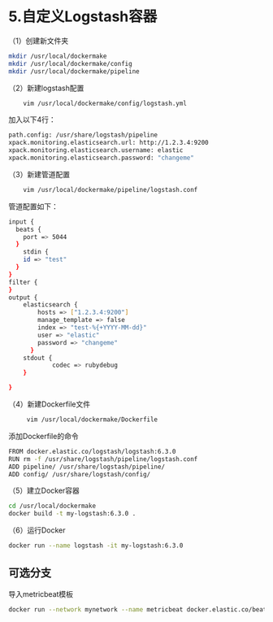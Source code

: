 # 5.自定义Logstash容器

（1）创建新文件夹

```bash
mkdir /usr/local/dockermake
mkdir /usr/local/dockermake/config
mkdir /usr/local/dockermake/pipeline
```

（2）新建logstash配置

```bash
    vim /usr/local/dockermake/config/logstash.yml
```

加入以下4行：

```bash
path.config: /usr/share/logstash/pipeline
xpack.monitoring.elasticsearch.url: http://1.2.3.4:9200
xpack.monitoring.elasticsearch.username: elastic
xpack.monitoring.elasticsearch.password: "changeme"
```

（3）新建管道配置

```bash
    vim /usr/local/dockermake/pipeline/logstash.conf
```

管道配置如下：

```bash
input {
  beats {
    port => 5044
  }
    stdin {
    id => "test"
  }
}
filter {
}
output {
    elasticsearch {
        hosts => ["1.2.3.4:9200"]
        manage_template => false
        index => "test-%{+YYYY-MM-dd}"
        user => "elastic"
        password => "changeme"
      }
    stdout {
            codec => rubydebug
    }

}
```

（4）新建Dockerfile文件

```bash
     vim /usr/local/dockermake/Dockerfile
```

添加Dockerfile的命令

```bash
FROM docker.elastic.co/logstash/logstash:6.3.0
RUN rm -f /usr/share/logstash/pipeline/logstash.conf
ADD pipeline/ /usr/share/logstash/pipeline/
ADD config/ /usr/share/logstash/config/
```

（5）建立Docker容器

```bash
cd /usr/local/dockermake
docker build -t my-logstash:6.3.0 .
```

（6）运行Docker

```bash
docker run --name logstash -it my-logstash:6.3.0
```

## 可选分支

导入metricbeat模板

```bash
docker run --network mynetwork --name metricbeat docker.elastic.co/beats/metricbeat:6.3.0   ./scripts/import_dashboards  -es http://elastic:9200
```